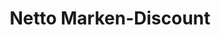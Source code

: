 ---
title: "Netto Marken-Discount"
url: /lauter-bernsbach/netto-marken-discount/
shop: Supermarkt
---